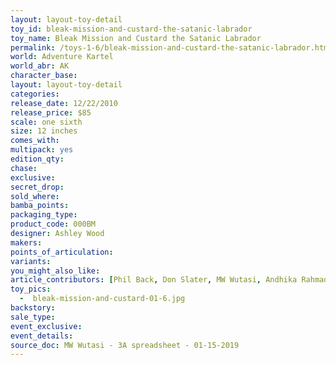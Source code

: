 ```yaml
---
layout: layout-toy-detail 
toy_id: bleak-mission-and-custard-the-satanic-labrador
toy_name: Bleak Mission and Custard the Satanic Labrador
permalink: /toys-1-6/bleak-mission-and-custard-the-satanic-labrador.html
world: Adventure Kartel
world_abr: AK
character_base: 
layout: layout-toy-detail
categories: 
release_date: 12/22/2010
release_price: $85 
scale: one sixth
size: 12 inches
comes_with: 
multipack: yes
edition_qty: 
chase: 
exclusive: 
secret_drop: 
sold_where: 
bamba_points: 
packaging_type: 
product_code: 000BM
designer: Ashley Wood
makers: 
points_of_articulation: 
variants: 
you_might_also_like: 
article_contributors: [Phil Back, Don Slater, MW Wutasi, Andhika Rahmaditya]
toy_pics: 
  -  bleak-mission-and-custard-01-6.jpg
backstory: 
sale_type: 
event_exclusive: 
event_details: 
source_doc: MW Wutasi - 3A spreadsheet - 01-15-2019
---
```

